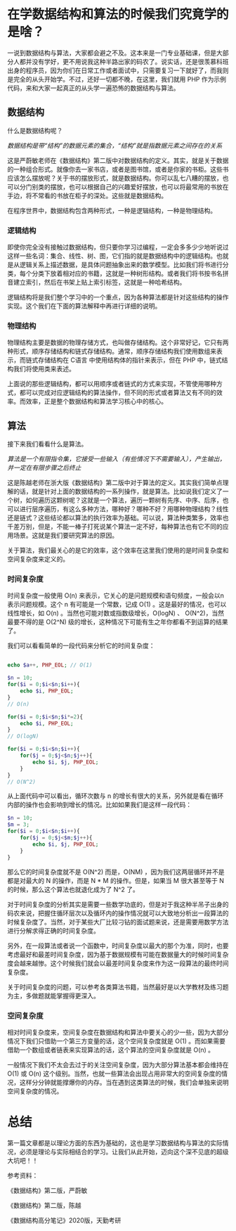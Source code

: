 # 在学数据结构和算法的时候我们究竟学的是啥？

一说到数据结构与算法，大家都会避之不及。这本来是一门专业基础课，但是大部分人都并没有学好，更不用说我这种半路出家的码农了。说实话，还是很羡慕科班出身的程序员，因为你们在日常工作或者面试中，只需要复习一下就好了，而我则是完全的从头开始学。不过，还好一切都不晚，在这里，我们就用 PHP 作为示例代码，来和大家一起真正的从头学一遍恐怖的数据结构与算法。

## 数据结构

什么是数据结构呢？

*数据结构是带“结构”的数据元素的集合，“结构”就是指数据元素之间存在的关系*

这是严蔚敏老师在《数据结构》第二版中对数据结构的定义。其实，就是关于数据的一种组合形式。就像你去一家书店，或者是图书馆，或者是你家的书柜。这些书应该怎么摆放呢？关于书的摆放形式，就是数据结构。你可以乱七八糟的摆放，也可以分门别类的摆放，也可以根据自己的兴趣爱好摆放，也可以将最常用的书放在手边，将不常看的书放在柜子的深处。这些就是数据结构。

在程序世界中，数据结构包含两种形式，一种是逻辑结构，一种是物理结构。

### 逻辑结构

即使你完全没有接触过数据结构，但只要你学习过编程，一定会多多少少地听说过这样一些名词：集合、线性、树、图，它们指的就是数据结构中的逻辑结构。也就是从逻辑关系上描述数据，是具体问题抽象出来的数学模型。比如我们将书进行分类，每个分类下放着相对应的书籍，这就是一种树形结构。或者我们将书按书名拼音建立索引，然后在书架上贴上索引标签，这就是一种哈希结构。

逻辑结构将是我们整个学习中的一个重点，因为各种算法都是针对这些结构的操作实现。这个我们在下面的算法解释中再进行详细的说明。

### 物理结构

物理结构主要是数据的物理存储方式，也叫做存储结构。这个非常好记，它只有两种形式，顺序存储结构和链式存储结构。通常，顺序存储结构我们使用数组来表示，而链式存储结构在 C语言 中使用结构体的指针来表示，但在 PHP 中，链式结构我们将使用类来表述。

上面说的那些逻辑结构，都可以用顺序或者链式的方式来实现，不管使用哪种方式，都可以完成对应逻辑结构的算法操作，但不同的形式或者算法又有不同的效率。而效率，正是整个数据结构和算法学习核心中的核心。

## 算法

接下来我们看看什么是算法。

*算法是一个有限指令集，它接受一些输入（有些情况下不需要输入），产生输出，并一定在有限步骤之后终止*

这是陈越老师在浙大版《数据结构》第二版中对于算法的定义。其实我们简单点理解的话，就是针对上面的数据结构的一系列操作，就是算法。比如说我们定义了一个树，如何遍历这颗树呢？这就是一个算法，遍历一颗树有先序、中序、后序，也可以进行层序遍历，有这么多种方法，哪种好？哪种不好？用哪种物理结构？线性还是链式？这些结论都以算法的执行效率为基础。可以说，算法种类繁多，效率也千差万别，但是，不能一棒子打死说某个算法一定不好，每种算法也有它不同的应用场景。这就是我们要研究算法的原因。

关于算法，我们最关心的是它的效率，这个效率在这里我们使用的是时间复杂度和空间复杂度来定义的。

### 时间复杂度

时间复杂度一般使用 O(n) 来表示，它关心的是问题规模和语句频度，一般会以n表示问题规模。这个 n 有可能是一个常数，记成 O(1) 。这是最好的情况，也可以线性增长，如 O(n) 。当然也可能对数或指数级增长，O(logN) 、 O(N^2)，当然最要不得的是 O(2^N) 级的增长，这种情况下可能有生之年你都看不到运算的结果了。

我们可以看看简单的一段代码来分析它的时间复杂度：

```php

echo $a++, PHP_EOL; // O(1)

$n = 10;
for($i = 0;$i<$n;$i++){
    echo $i, PHP_EOL;
}
// O(n)

for($i = 0;$i<$n;$i*=2){
    echo $i, PHP_EOL;
}
// O(logN)

for($i = 0;$i<$n;$i++){
    for($j = 0;$j<$n;$j++){
        echo $i, $j, PHP_EOL;
    }
}
// O(N^2)
```

从上面代码中可以看出，循环次数与 n 的增长有很大的关系，另外就是看在循环内部的操作也会影响到增长的情况。比如如果我们是这样一段代码：

```php
$n = 10;
$m = 3;
for($i = 0;$i<$n;$i++){
    for($j = 0;$j<$m;$j++){
        echo $i, $j, PHP_EOL;
    }
}
```

那么它的时间复杂度就不是 O(N^2) 而是，O(NM) ，因为我们这两层循环并不是都是对最大的 N 的操作，而是 N * M 的操作。但是，如果当 M 很大甚至等于 N 的时候，那么这个算法也就退化成为了 N^2 了。

对于时间复杂度的分析其实是需要一些数学功底的，但是对于我这种半吊子出身的码农来说，把握住循环层次以及循环内的操作情况就可以大致地分析出一段算法的时候复杂度了。当然，对于某些大厂比较刁钻的面试题来说，还是需要用数学方法进行分解求得正确的时间复杂度。

另外，在一段算法或者说一个函数中，时间复杂度以最大的那个为准，同时，也要考虑最好和最差时间复杂度，因为基于数据规模有可能在数据量大的时候时间复杂度会越来越惨。这个时候我们就会以最差时间复杂度来作为这一段算法的最终时间复杂度。

关于时间复杂度的问题，可以参考各类算法书籍，当然最好是以大学教材及练习题为主，多做题就能掌握得更深入。

### 空间复杂度

相对时间复杂度来，空间复杂度在数据结构和算法中要关心的少一些，因为大部分情况下我们只借助一个第三方变量的话，这个空间复杂度就是 O(1) 。而如果需要借助一个数组或者链表来实现算法的话，这个算法的空间复杂度就是 O(n) 。

一般情况下我们不太会去过于的关注空间复杂度，因为大部分算法基本都会维持在 O(1) 或 O(n) 这个级别。当然，也就一些算法会出现占用非常大的空间复杂度的情况，这样分分钟就能撑爆你的内存。当在遇到这类算法的时候，我们会单独来说明空间复杂度的情况。

# 总结

第一篇文章都是以理论方面的东西为基础的，这也是学习数据结构与算法的实际情况，必须是理论与实际相结合的学习。让我们从此开始，迈向这个深不见底的超级大坑吧！！

参考资料：

《数据结构》第二版，严蔚敏

《数据结构》第二版，陈越

《数据结构高分笔记》2020版，天勤考研

